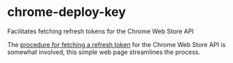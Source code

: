 # chrome-deploy-key
Facilitates fetching refresh tokens for the Chrome Web Store API

The [procedure for fetching a refresh token](https://developer.chrome.com/webstore/using_webstore_api) for the Chrome Web Store API is somewhat involved, this simple web page streamlines the process.
